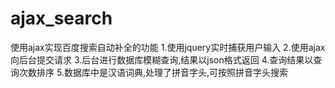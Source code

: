 # ajax_search
使用ajax实现百度搜索自动补全的功能
1.使用jquery实时捕获用户输入
2.使用ajax向后台提交请求
3.后台进行数据库模糊查询,结果以json格式返回
4.查询结果以查询次数排序
5.数据库中是汉语词典,处理了拼音字头,可按照拼音字头搜索
